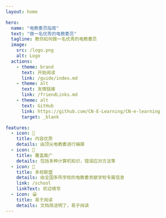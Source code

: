 ```yaml
---
layout: home

hero:
  name: "电教委员指南"
  text: "做一名优秀的电教委员"
  tagline: 教你如何做一名优秀的电教委员
  image:
    src: /logo.png
    alt: Logo
  actions:
    - theme: brand
      text: 开始阅读
      link: /guide/index.md
    - theme: alt
      text: 友情链接
      link: /friendLinks.md
    - theme: alt
      text: GitHub
      link: https://github.com/CN-E-Learning/CN-e-learning
      target: _blank

features:
  - icon: 📝
    title: 内容优质
    details: 由顶尖电教委进行编撰
  - icon: 🔄
    title: 覆盖面广
    details: 包括多种计算机知识，错误应对方法等
  - icon: 🏫
    title: 多校联盟
    details: 由全国多所学校的电教委贡献学校专属信息
    link: /school
    linkText: 欢迎填写
  - icon: 😀
    title: 易于阅读
    details: 文档简洁明了，易于阅读
---
```


<HomeUnderline />
